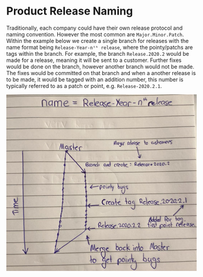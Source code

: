# Product Release Naming

Traditionally, each company could have their own release protocol and naming convention. However the most common are `Major.Minor.Patch`. Within the example below we create a single branch for releases with the name format being `Release-Year-nᵗʰ release`, where the pointy/patchs are tags within the branch. For example, the branch `Release.2020.2` would be made for a release, meaning it will be sent to a customer. Further fixes would be done on the branch, however another branch would not be made. The fixes would be committed on that branch and when a another release is to be made, it would be tagged with an addition number, this number is typically referred to as a patch or point, e.g. `Release-2020.2.1`.

![](./images/releases.png)